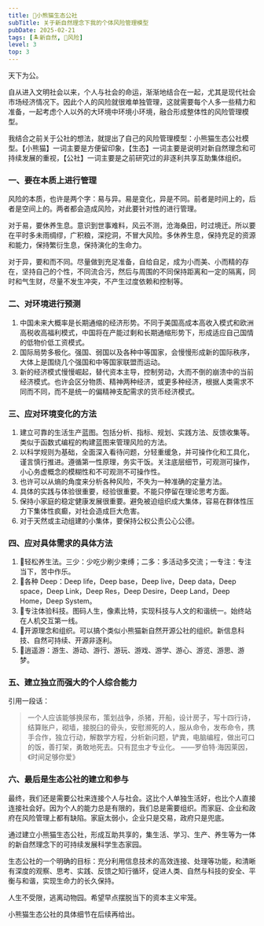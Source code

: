 ```yaml
---
title: 🐼小熊猫生态公社
subTitle: 关于新自然理念下我的个体风险管理模型
pubDate: 2025-02-21
tags: [🏝新自然, 🌋风险]
level: 3
top: 3
---
```


天下为公。

自从进入文明社会以来，个人与社会的命运，渐渐地结合在一起，尤其是现代社会市场经济情况下。因此个人的风险就很难单独管理，这就需要每个人多一些精力和准备，一起考虑个人以外的大环境中环境小环境，融合形成整体性的风险管理模型。

我结合之前关于公社的想法，就提出了自己的风险管理模型：小熊猫生态公社模型。【小熊猫】一词主要是方便留印象，【生态】一词主要是说明对新自然理念和可持续发展的重视，【公社】一词主要是之前研究过的非逐利共享互助集体组织。

### 一、要在本质上进行管理

风险的本质，也许是两个字：易与异。易是变化，异是不同。前者是时间上的，后者是空间上的。两者都会造成风险，对此要针对性的进行管理。

对于易，要休养生息。意识到世事难料，风云不测，沧海桑田，时过境迁。所以要在平时多未雨绸缪，广积粮，深挖洞，不冒大风险。多休养生息，保持充足的资源和能力，保持繁衍生息，保持演化的生命力。

对于异，要和而不同。尽量做到充足准备，自给自足，成为小而美、小而精的存在，坚持自己的个性，不同流合污，然后与周围的不同保持距离和一定的隔离，同时和气生财，尽量不发生冲突，不产生过度依赖和控制等。

### 二、对环境进行预测

1. 中国未来大概率是长期通缩的经济形势。不同于美国高成本高收入模式和欧洲高税收高福利模式，中国将在产能过剩和长期通缩形势下，形成适应自己国情的低物价低工资模式。
2. 国际局势多极化。强国、弱国以及各种中等国家，会慢慢形成新的国际秩序，大体上是围绕几个强国和中等国家联盟而运动。
3. 新的经济模式慢慢崛起，替代资本主导，控制劳动，大而不倒的崩溃中的当前经济模式。也许会区分物质、精神两种经济，或更多种经济，根据人类需求不同而不同，而不是统一的偏精神支配需求的货币经济模式。

### 三、应对环境变化的方法

1. 建立可靠的生活生产蓝图。包括分析、指标、规划、实践方法、反馈收集等。类似于函数式编程的构建蓝图来管理风险的方法。
2. 以科学规则为基础，全面深入看待问题，分轻重缓急，并可操作化和工具化，谨言慎行推进。遵循第一性原理，务实干饭。关注底层细节，可观测可操作，小心务虚概念的模糊性和不可观测不可操作性。
3. 也许可以从熵的角度来分析各种风险，不失为一种准确的定量方法。
4. 具体的实践与体验很重要，经验很重要。不能只停留在理论思考方面。
5. 保持小家庭的稳定健康发展很重要。避免被迫组织成大集体，容易在群体性压力下集体性疯癫，对社会造成巨大危害。
6. 对于天然或主动组建的小集体，要保持公权公责公心公德。

### 四、应对具体需求的具体方法

1. 🧘轻松养生法。三少：少吃少刷少束缚；二多：多活动多交流；一专注：专注当下，苦中作乐。
2. 🔵各种 Deep：Deep life，Deep base，Deep live，Deep data，Deep space，Deep Link，Deep Res，Deep Desire，Deep Land，Deep Home，Deep System。
3. 👻专注体验科技。图码人生，像素比特，实现科技与人文的和谐统一。始终站在人机交互第一线。
4. 🌌开源理念和组织。可以搞个类似小熊猫新自然开源公社的组织。新信息科技、自然可持续、开源非逐利。
5. 🧚逍遥游：游生、游动、游行、游玩、游戏、游学、游心、游览、游思、游梦。


### 五、建立独立而强大的个人综合能力

引用一段话：

> 一个人应该能够换尿布，策划战争，杀猪，开船，设计房子，写十四行诗，结算账户，砌墙，接脱臼的骨头，安慰濒死的人，服从命令，发布命令，携手合作，独立行动，解数学方程，分析新问题，铲粪，电脑编程，做出可口的饭，善打架，勇敢地死去。只有昆虫才专业化。
> ——罗伯特·海因莱因，《时间足够你爱》

### 六、最后是生态公社的建立和参与

最终，我们还是需要公社来连接个人与社会。这比个人单独生活好，也比个人直接连接社会好。因为个人的能力总是有限的，我们总是需要组织。而家庭、企业和政府在风险管理上都有缺陷。家庭太弱小，企业只是交易，政府只是兜底。

通过建立小熊猫生态公社，形成互助共享的，集生活、学习、生产、养生等为一体的新自然理念下的可持续发展科学生态家园。

生态公社的一个明确的目标：充分利用信息技术的高效连接、处理等功能，和清晰有深度的观察、思考、实践、反馈之知行循环，促进人类、自然与科技的安全、平衡与和谐，实现生命力的长久保持。

人生不受限，逃离动物园。希望早点摆脱当下的资本主义牢笼。

小熊猫生态公社的具体细节在后续再给出。
